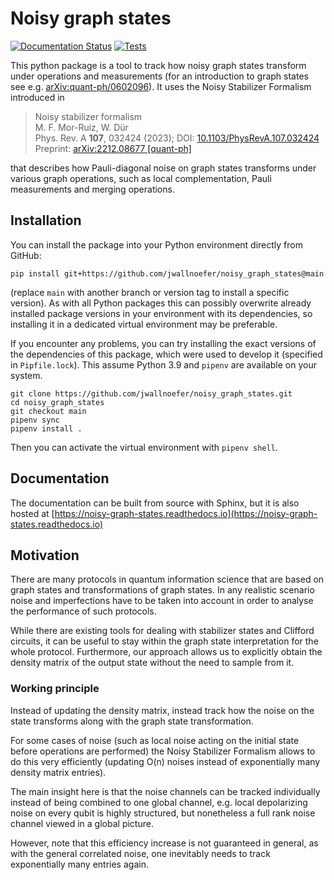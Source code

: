 # Noisy graph states

[![Documentation Status](https://readthedocs.org/projects/noisy-graph-states/badge/?version=latest)](https://noisy-graph-states.readthedocs.io/en/latest/?badge=latest)
[![Tests](https://github.com/jwallnoefer/noisy_graph_states/actions/workflows/ci.yaml/badge.svg)](https://github.com/jwallnoefer/noisy_graph_states/actions/workflows/ci.yaml)

This python package is a tool to track how noisy graph
states transform under operations and measurements
(for an introduction to graph states see e.g.
[arXiv:quant-ph/0602096](https://arxiv.org/abs/quant-ph/0602096)).
It uses the Noisy Stabilizer Formalism introduced in


> Noisy stabilizer formalism <br>
> M. F. Mor-Ruiz, W. Dür <br>
> Phys. Rev. A **107**, 032424 (2023); DOI: [10.1103/PhysRevA.107.032424](https://doi.org/10.1103/PhysRevA.107.032424) <br>
> Preprint: [arXiv:2212.08677 [quant-ph]](https://doi.org/10.48550/arXiv.2212.08677)

that describes how Pauli-diagonal noise on graph states
transforms under various graph operations, such as
local complementation, Pauli measurements and merging
operations.

## Installation

You can install the package into your Python environment
directly from GitHub:

```
pip install git+https://github.com/jwallnoefer/noisy_graph_states@main
```
(replace `main` with another branch or version tag to install
a specific version). As with all Python packages this can
possibly overwrite already installed package versions in your
environment with its dependencies, so installing it in a
dedicated virtual environment may be preferable.

If you encounter any problems, you can try installing the
exact versions of the dependencies of this package, which
were used to develop it (specified in `Pipfile.lock`).
This assume Python 3.9 and `pipenv` are available on your system.
```
git clone https://github.com/jwallnoefer/noisy_graph_states.git
cd noisy_graph_states
git checkout main
pipenv sync
pipenv install .
```
Then you can activate the virtual environment with `pipenv shell`.

## Documentation

The documentation can be built from source with Sphinx,
but it is also hosted at [https://noisy-graph-states.readthedocs.io](https://noisy-graph-states.readthedocs.io)

## Motivation

There are many protocols in quantum information science
that are based on graph states and transformations of
graph states. In any realistic scenario noise and
imperfections have to be taken into account in order
to analyse the performance of such protocols.

While there are existing tools for dealing with
stabilizer states and Clifford circuits,
it can be useful to stay within the graph state
interpretation for the whole protocol.
Furthermore, our approach allows us to explicitly
obtain the density matrix of the output state
without the need to sample from it.


### Working principle

Instead of updating the density matrix, instead track
how the noise on the state transforms along with the
graph state transformation.

For some cases of noise (such as local noise acting on
the initial state before operations are performed)
the Noisy Stabilizer Formalism allows to do this
very efficiently (updating O(n) noises instead of
exponentially many density matrix entries).

The main insight here is that the
noise channels can be tracked individually instead
of being combined to one global channel,
e.g. local depolarizing noise on every qubit is highly
structured, but nonetheless a full rank noise channel
viewed in a global picture.

However, note that this efficiency increase is not
guaranteed in general, as with the general correlated
noise, one inevitably needs to track exponentially many
entries again.
